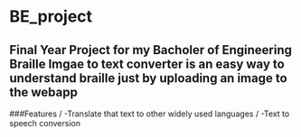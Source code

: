 # BE_project
Final Year Project for my Bacholer of Engineering 
Braille Imgae to text converter is an easy way to understand braille just by uploading an image to the webapp 
---


###Features /
-Translate that text to other widely used languages /
-Text to speech conversion
